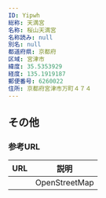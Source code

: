 ```yaml
---
ID: Yipwh
総称: 天満宮
名称: 桜山天満宮
名称読み: null
別名: null
都道府県: 京都府
区域: 宮津市
緯度: 35.5353929
経度: 135.1919187
郵便番号: 6260022
住所: 京都府宮津市万町４７４
---
```


## その他

### 参考URL

| URL | 説明          |
| --- | ------------- |
|     | OpenStreetMap |
